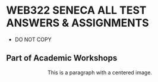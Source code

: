 # WEB322 SENECA ALL TEST ANSWERS & ASSIGNMENTS
- DO NOT COPY
<H2>Part of Academic Workshops</H2>
<p style="text-align: center;">
        This is a paragraph with a centered image.<br />
        <img src="https://github.com/arafdewann/Web322/blob/main/Seneca.png" alt="Seneca College" style="width: 150px; height: auto;/>
    </p>
